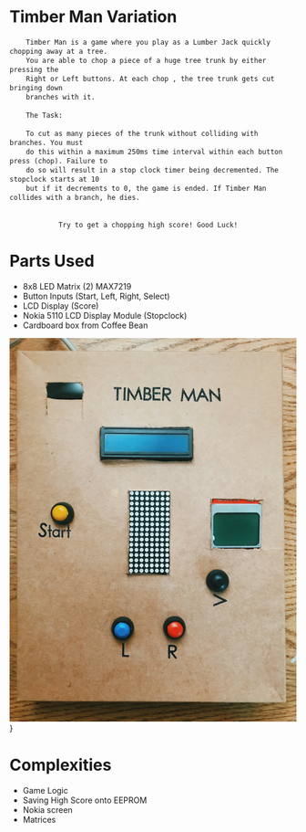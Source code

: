 # Timber Man Variation

        Timber Man is a game where you play as a Lumber Jack quickly chopping away at a tree. 
        You are able to chop a piece of a huge tree trunk by either pressing the 
        Right or Left buttons. At each chop , the tree trunk gets cut bringing down
        branches with it. 

		The Task:

		To cut as many pieces of the trunk without colliding with branches. You must
		do this within a maximum 250ms time interval within each button press (chop). Failure to 
		do so will result in a stop clock timer being decremented. The stopclock starts at 10
		but if it decrements to 0, the game is ended. If Timber Man collides with a branch, he dies.   


				Try to get a chopping high score! Good Luck! 



# Parts Used
  - 8x8 LED Matrix (2) MAX7219
  - Button Inputs (Start, Left, Right, Select)
  - LCD Display (Score)
  - Nokia 5110 LCD Display Module (Stopclock)
  - Cardboard box from Coffee Bean

![](images/Setup.JPG)}

# Complexities
  - Game Logic
  - Saving High Score onto EEPROM
  - Nokia screen
  - Matrices


